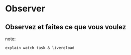 # Observer

## <span class="fragment">Observez et faites ce que vous voulez</span>


note:

    explain watch task & livereload
